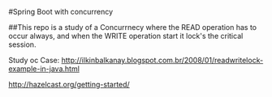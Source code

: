 #Spring Boot with concurrency

##This repo is a study of a Concurrnecy where the READ  operation has to occur always, and when the WRITE operation start it lock's the critical session.

Study oc Case: http://ilkinbalkanay.blogspot.com.br/2008/01/readwritelock-example-in-java.html

http://hazelcast.org/getting-started/
